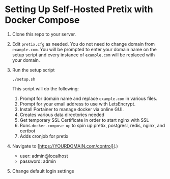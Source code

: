 # Setting Up Self-Hosted Pretix with Docker Compose

1. Clone this repo to your server.
1. Edit `pretix.cfg` as needed. You do not need to change domain from
   `example.com`. You will be prompted to enter your domain name on the setup
   script and every instance of `example.com` will be replaced with your domain.
1. Run the setup script

   ```shell
   ./setup.sh
   ```

   This script will do the following:

   1. Prompt for domain name and replace `example.com` in various files.
   2. Prompt for your email address to use with LetsEncrypt.
   3. Install Portainer to manage docker via online GUI.
   4. Creates various data directories needed
   5. Get temporary SSL Certificate in order to start nginx with SSL
   6. Runs `docker-compose up` to spin up pretix, postgresl, redis, nginx, and certbot
   7. Adds cronjob for pretix

1. Navigate to [https://YOURDOMAIN.com/control](.)

   - user: admin@localhost
   - password: admin

1. Change default login settings
